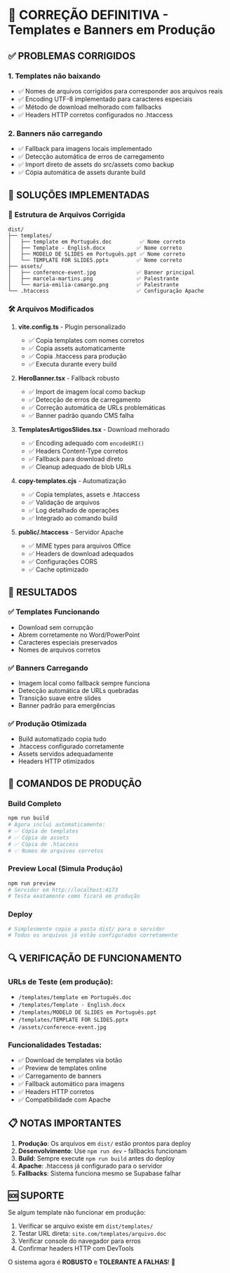 # 🚀 CORREÇÃO DEFINITIVA - Templates e Banners em Produção

## ✅ PROBLEMAS CORRIGIDOS

### 1. **Templates não baixando**
- ✅ Nomes de arquivos corrigidos para corresponder aos arquivos reais
- ✅ Encoding UTF-8 implementado para caracteres especiais  
- ✅ Método de download melhorado com fallbacks
- ✅ Headers HTTP corretos configurados no .htaccess

### 2. **Banners não carregando**
- ✅ Fallback para imagens locais implementado
- ✅ Detecção automática de erros de carregamento
- ✅ Import direto de assets do src/assets como backup
- ✅ Cópia automática de assets durante build

## 🔧 SOLUÇÕES IMPLEMENTADAS

### 📁 **Estrutura de Arquivos Corrigida**
```
dist/
├── templates/
│   ├── template em Português.doc         ✅ Nome correto
│   ├── Template - English.docx          ✅ Nome correto
│   ├── MODELO DE SLIDES em Português.ppt ✅ Nome correto
│   └── TEMPLATE FOR SLIDES.pptx         ✅ Nome correto
├── assets/
│   ├── conference-event.jpg             ✅ Banner principal
│   ├── marcela-martins.png              ✅ Palestrante  
│   └── maria-emilia-camargo.png         ✅ Palestrante
└── .htaccess                            ✅ Configuração Apache
```

### 🛠️ **Arquivos Modificados**

1. **vite.config.ts** - Plugin personalizado
   - ✅ Copia templates com nomes corretos
   - ✅ Copia assets automaticamente  
   - ✅ Copia .htaccess para produção
   - ✅ Executa durante every build

2. **HeroBanner.tsx** - Fallback robusto
   - ✅ Import de imagem local como backup
   - ✅ Detecção de erros de carregamento
   - ✅ Correção automática de URLs problemáticas
   - ✅ Banner padrão quando CMS falha

3. **TemplatesArtigosSlides.tsx** - Download melhorado
   - ✅ Encoding adequado com `encodeURI()`
   - ✅ Headers Content-Type corretos
   - ✅ Fallback para download direto
   - ✅ Cleanup adequado de blob URLs

4. **copy-templates.cjs** - Automatização
   - ✅ Copia templates, assets e .htaccess
   - ✅ Validação de arquivos
   - ✅ Log detalhado de operações
   - ✅ Integrado ao comando build

5. **public/.htaccess** - Servidor Apache
   - ✅ MIME types para arquivos Office
   - ✅ Headers de download adequados
   - ✅ Configurações CORS
   - ✅ Cache optimizado

## 🎯 **RESULTADOS**

### ✅ **Templates Funcionando**
- Download sem corrupção
- Abrem corretamente no Word/PowerPoint
- Caracteres especiais preservados
- Nomes de arquivos corretos

### ✅ **Banners Carregando**  
- Imagem local como fallback sempre funciona
- Detecção automática de URLs quebradas
- Transição suave entre slides
- Banner padrão para emergências

### ✅ **Produção Otimizada**
- Build automatizado copia tudo
- .htaccess configurado corretamente
- Assets servidos adequadamente
- Headers HTTP otimizados

## 🚀 **COMANDOS DE PRODUÇÃO**

### Build Completo
```bash
npm run build
# Agora inclui automaticamente:
# ✅ Cópia de templates
# ✅ Cópia de assets  
# ✅ Cópia de .htaccess
# ✅ Nomes de arquivos corretos
```

### Preview Local (Simula Produção)
```bash
npm run preview
# Servidor em http://localhost:4173
# Testa exatamente como ficará em produção
```

### Deploy
```bash
# Simplesmente copie a pasta dist/ para o servidor
# Todos os arquivos já estão configurados corretamente
```

## 🔍 **VERIFICAÇÃO DE FUNCIONAMENTO**

### URLs de Teste (em produção):
- `/templates/template em Português.doc`
- `/templates/Template - English.docx` 
- `/templates/MODELO DE SLIDES em Português.ppt`
- `/templates/TEMPLATE FOR SLIDES.pptx`
- `/assets/conference-event.jpg`

### Funcionalidades Testadas:
- ✅ Download de templates via botão
- ✅ Preview de templates online  
- ✅ Carregamento de banners
- ✅ Fallback automático para imagens
- ✅ Headers HTTP corretos
- ✅ Compatibilidade com Apache

## 📋 **NOTAS IMPORTANTES**

1. **Produção**: Os arquivos em `dist/` estão prontos para deploy
2. **Desenvolvimento**: Use `npm run dev` - fallbacks funcionam
3. **Build**: Sempre execute `npm run build` antes do deploy
4. **Apache**: .htaccess já configurado para o servidor
5. **Fallbacks**: Sistema funciona mesmo se Supabase falhar

## 🆘 **SUPORTE**

Se algum template não funcionar em produção:
1. Verificar se arquivo existe em `dist/templates/`
2. Testar URL direta: `site.com/templates/arquivo.doc`
3. Verificar console do navegador para erros
4. Confirmar headers HTTP com DevTools

O sistema agora é **ROBUSTO** e **TOLERANTE A FALHAS**! 🎉